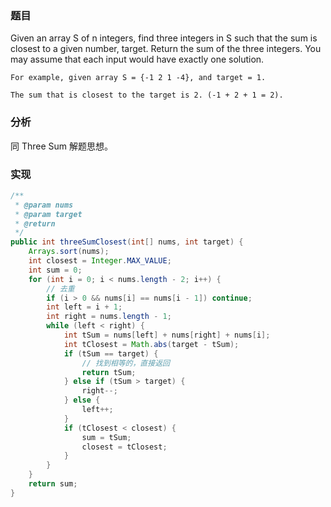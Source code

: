 ### 题目

Given an array S of n integers, find three integers in S such that the sum is closest to a given number, target. Return the sum of the three integers. You may assume that each input would have exactly one solution.

```text
For example, given array S = {-1 2 1 -4}, and target = 1.

The sum that is closest to the target is 2. (-1 + 2 + 1 = 2).
```

### 分析

同 Three Sum 解题思想。

### 实现

```java
/**
 * @param nums
 * @param target
 * @return
 */
public int threeSumClosest(int[] nums, int target) {
    Arrays.sort(nums);
    int closest = Integer.MAX_VALUE;
    int sum = 0;
    for (int i = 0; i < nums.length - 2; i++) {
        // 去重
        if (i > 0 && nums[i] == nums[i - 1]) continue;
        int left = i + 1;
        int right = nums.length - 1;
        while (left < right) {
            int tSum = nums[left] + nums[right] + nums[i];
            int tClosest = Math.abs(target - tSum);
            if (tSum == target) {
                // 找到相等的，直接返回
                return tSum;
            } else if (tSum > target) {
                right--;
            } else {
                left++;
            }
            if (tClosest < closest) {
                sum = tSum;
                closest = tClosest;
            }
        }
    }
    return sum;
}
```